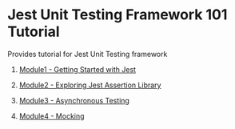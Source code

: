 # Jest Unit Testing Framework 101 Tutorial

Provides tutorial for Jest Unit Testing framework

1. [Module1 - Getting Started with Jest](https://github.com/pakbaz/Jest101Training/tree/master/Module1%20-%20Getting%20Started%20with%20Jest)

2. [Module2 - Exploring Jest Assertion Library](https://github.com/pakbaz/Jest101Training/tree/master/Module2%20-%20Exploring%20Jest%20Assertion%20Library)

3. [Module3 - Asynchronous Testing](https://github.com/pakbaz/Jest101Training/tree/master/Module3%20-%20Asynchronous%20Testing)

4. [Module4 - Mocking](https://github.com/pakbaz/Jest101Training/tree/master/Module4%20-%20Mocking)